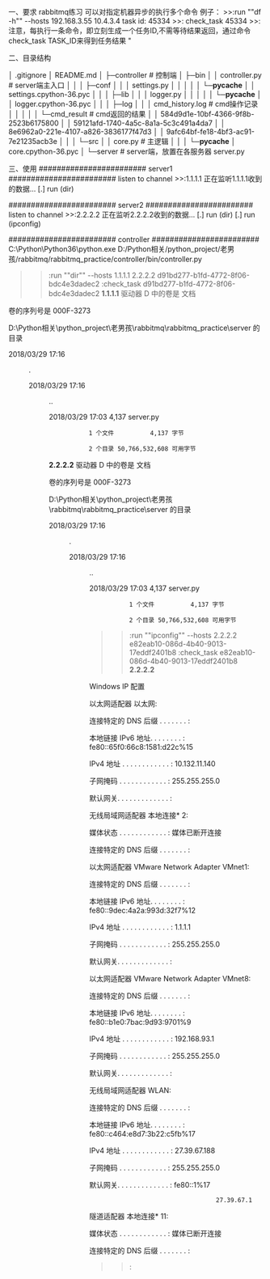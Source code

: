 一、要求
    rabbitmq练习 可以对指定机器异步的执行多个命令
    例子：
    >>:run ""df -h"" --hosts 192.168.3.55 10.4.3.4
    task id: 45334
    >>: check_task 45334
    >>:     注意，每执行一条命令，即立刻生成一个任务ID,不需等待结果返回，通过命令check_task TASK_ID来得到任务结果 "



二、目录结构

│  .gitignore
│  README.md
│
├─controller                             # 控制端
│  ├─bin
│  │      controller.py                                 # server端主入口
│  │
│  ├─conf
│  │  │  settings.py
│  │  │
│  │  └─__pycache__
│  │          settings.cpython-36.pyc
│  │
│  ├─lib
│  │  │  logger.py
│  │  │
│  │  └─__pycache__
│  │          logger.cpython-36.pyc
│  │
│  ├─log
│  │  │  cmd_history.log                                    # cmd操作记录
│  │  │
│  │  └─cmd_result                                          # cmd返回的结果
│  │          584d9d1e-10bf-4366-9f8b-2523b6175800
│  │          59121afd-1740-4a5c-8a1a-5c3c491a4da7
│  │          8e6962a0-221e-4107-a826-3836177f47d3
│  │          9afc64bf-fe18-4bf3-ac91-7e21235acb3e
│  │
│  └─src
│      │  core.py                                          # 主逻辑
│      │
│      └─__pycache__
│              core.cpython-36.pyc
│
└─server                               # server端，放置在各服务器
        server.py


三、使用
######################## server1 ########################
listen to channel >>:1.1.1.1
正在监听1.1.1.1收到的数据...
 [.] run (dir)

 ######################## server2 ########################
listen to channel >>:2.2.2.2
正在监听2.2.2.2收到的数据...
 [.] run (dir)
 [.] run (ipconfig)

 ######################## controller ########################
 C:\Python\Python36\python.exe D:/Python相关/python_project/老男孩/rabbitmq/rabbitmq_practice/controller/bin/controller.py
>>:run ""dir"" --hosts 1.1.1.1 2.2.2.2
d91bd277-b1fd-4772-8f06-bdc4e3dadec2
>>:check_task d91bd277-b1fd-4772-8f06-bdc4e3dadec2
********************1.1.1.1********************
 驱动器 D 中的卷是 文档

 卷的序列号是 000F-3273



 D:\Python相关\python_project\老男孩\rabbitmq\rabbitmq_practice\server 的目录



2018/03/29  17:16    <DIR>          .

2018/03/29  17:16    <DIR>          ..

2018/03/29  17:03             4,137 server.py

               1 个文件          4,137 字节

               2 个目录 50,766,532,608 可用字节

********************2.2.2.2********************
 驱动器 D 中的卷是 文档

 卷的序列号是 000F-3273



 D:\Python相关\python_project\老男孩\rabbitmq\rabbitmq_practice\server 的目录



2018/03/29  17:16    <DIR>          .

2018/03/29  17:16    <DIR>          ..

2018/03/29  17:03             4,137 server.py

               1 个文件          4,137 字节

               2 个目录 50,766,532,608 可用字节

>>:run ""ipconfig"" --hosts 2.2.2.2
e82eab10-086d-4b40-9013-17eddf2401b8
>>:check_task e82eab10-086d-4b40-9013-17eddf2401b8
********************2.2.2.2********************


Windows IP 配置





以太网适配器 以太网:



   连接特定的 DNS 后缀 . . . . . . . :

   本地链接 IPv6 地址. . . . . . . . : fe80::65f0:66c8:1581:d22c%15

   IPv4 地址 . . . . . . . . . . . . : 10.132.11.140

   子网掩码  . . . . . . . . . . . . : 255.255.255.0

   默认网关. . . . . . . . . . . . . :



无线局域网适配器 本地连接* 2:



   媒体状态  . . . . . . . . . . . . : 媒体已断开连接

   连接特定的 DNS 后缀 . . . . . . . :



以太网适配器 VMware Network Adapter VMnet1:



   连接特定的 DNS 后缀 . . . . . . . :

   本地链接 IPv6 地址. . . . . . . . : fe80::9dec:4a2a:993d:32f7%12

   IPv4 地址 . . . . . . . . . . . . : 1.1.1.1

   子网掩码  . . . . . . . . . . . . : 255.255.255.0

   默认网关. . . . . . . . . . . . . :



以太网适配器 VMware Network Adapter VMnet8:



   连接特定的 DNS 后缀 . . . . . . . :

   本地链接 IPv6 地址. . . . . . . . : fe80::b1e0:7bac:9d93:9701%9

   IPv4 地址 . . . . . . . . . . . . : 192.168.93.1

   子网掩码  . . . . . . . . . . . . : 255.255.255.0

   默认网关. . . . . . . . . . . . . :



无线局域网适配器 WLAN:



   连接特定的 DNS 后缀 . . . . . . . :

   本地链接 IPv6 地址. . . . . . . . : fe80::c464:e8d7:3b22:c5fb%17

   IPv4 地址 . . . . . . . . . . . . : 27.39.67.188

   子网掩码  . . . . . . . . . . . . : 255.255.255.0

   默认网关. . . . . . . . . . . . . : fe80::1%17

                                       27.39.67.1



隧道适配器 本地连接* 11:



   媒体状态  . . . . . . . . . . . . : 媒体已断开连接

   连接特定的 DNS 后缀 . . . . . . . :

>>:

